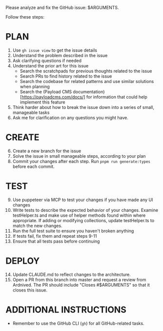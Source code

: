Please analyze and fix the GitHub issue: $ARGUMENTS.

Follow these steps:

# PLAN

1. Use `gh issue view` to get the issue details
2. Understand the problem described in the issue
3. Ask clarifying questions if needed
4. Understand the prior art for this issue
   - Search the scratchpads for previous thoughts related to the issue
   - Search PRs to find history related to the issue
   - Search the codebase for related patterns and use similar solutions when planning
   - Search the (Payload CMS documentation)[https://payloadcms.com/docs/] for information that could help implement this feature
5. Think harder about how to break the issue down into a series of small, manageable tasks
6. Ask me for clarification on any questions you might have.

# CREATE

6. Create a new branch for the issue
7. Solve the issue in small manageable steps, according to your plan
8. Commit your changes after each step. Run `pnpm run generate:types` before each commit.

# TEST

9.  Use puppeteer via MCP to test your changes if you have made any UI changes
10. Write tests to describe the expected behavior of your changes. Examine testHelper.ts and make use of helper methods found within where appropriate. If adding or modifying collections, update testHelper.ts to match the new changes.
11. Run the full test suite to ensure you haven't broken anything
12. If tests fail, fix them and repeat steps 9-11
13. Ensure that all tests pass before continuing

# DEPLOY

14. Update CLAUDE.md to reflect changes to the architecture.
15. Open a PR from this branch into master and request a review from Ardnived. The PR should include "Closes #$ARGUMENTS" so that it closes this issue.

# ADDITIONAL INSTRUCTIONS
- Remember to use the GitHub CLI (`gh`) for all GitHub-related tasks.

